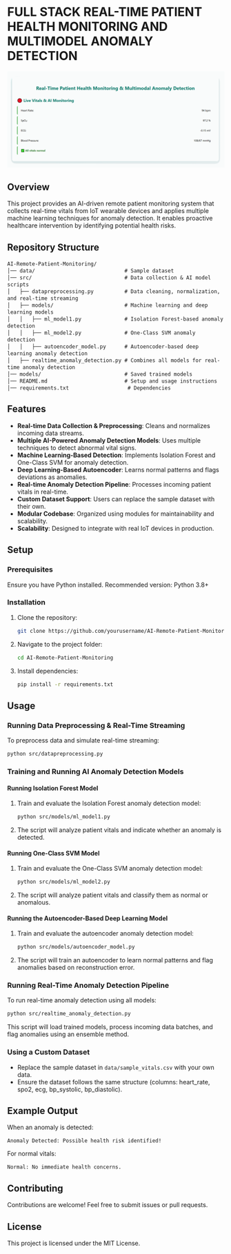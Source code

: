 # FULL STACK REAL-TIME PATIENT HEALTH MONITORING AND MULTIMODEL ANOMALY DETECTION
![Dashboard Screenshot](Sample_Preview.GIF)

## Overview
This project provides an AI-driven remote patient monitoring system that collects real-time vitals from IoT wearable devices and applies multiple machine learning techniques for anomaly detection. It enables proactive healthcare intervention by identifying potential health risks.

## Repository Structure
```
AI-Remote-Patient-Monitoring/
│── data/                             # Sample dataset
│── src/                              # Data collection & AI model scripts
│   ├── datapreprocessing.py          # Data cleaning, normalization, and real-time streaming
│   ├── models/                       # Machine learning and deep learning models
│   │   ├── ml_model1.py              # Isolation Forest-based anomaly detection
│   │   ├── ml_model2.py              # One-Class SVM anomaly detection
│   │   ├── autoencoder_model.py      # Autoencoder-based deep learning anomaly detection
│   ├── realtime_anomaly_detection.py # Combines all models for real-time anomaly detection
│── models/                           # Saved trained models
│── README.md                         # Setup and usage instructions
│── requirements.txt                   # Dependencies
```

## Features
- **Real-time Data Collection & Preprocessing**: Cleans and normalizes incoming data streams.
- **Multiple AI-Powered Anomaly Detection Models**: Uses multiple techniques to detect abnormal vital signs.
- **Machine Learning-Based Detection**: Implements Isolation Forest and One-Class SVM for anomaly detection.
- **Deep Learning-Based Autoencoder**: Learns normal patterns and flags deviations as anomalies.
- **Real-time Anomaly Detection Pipeline**: Processes incoming patient vitals in real-time.
- **Custom Dataset Support**: Users can replace the sample dataset with their own.
- **Modular Codebase**: Organized using modules for maintainability and scalability.
- **Scalability**: Designed to integrate with real IoT devices in production.

## Setup
### Prerequisites
Ensure you have Python installed. Recommended version: Python 3.8+

### Installation
1. Clone the repository:
   ```sh
   git clone https://github.com/yourusername/AI-Remote-Patient-Monitoring.git
   ```
2. Navigate to the project folder:
   ```sh
   cd AI-Remote-Patient-Monitoring
   ```
3. Install dependencies:
   ```sh
   pip install -r requirements.txt
   ```

## Usage
### Running Data Preprocessing & Real-Time Streaming
To preprocess data and simulate real-time streaming:
```sh
python src/datapreprocessing.py
```

### Training and Running AI Anomaly Detection Models
#### Running Isolation Forest Model
1. Train and evaluate the Isolation Forest anomaly detection model:
   ```sh
   python src/models/ml_model1.py
   ```
2. The script will analyze patient vitals and indicate whether an anomaly is detected.

#### Running One-Class SVM Model
1. Train and evaluate the One-Class SVM anomaly detection model:
   ```sh
   python src/models/ml_model2.py
   ```
2. The script will analyze patient vitals and classify them as normal or anomalous.

#### Running the Autoencoder-Based Deep Learning Model
1. Train and evaluate the autoencoder anomaly detection model:
   ```sh
   python src/models/autoencoder_model.py
   ```
2. The script will train an autoencoder to learn normal patterns and flag anomalies based on reconstruction error.

### Running Real-Time Anomaly Detection Pipeline
To run real-time anomaly detection using all models:
```sh
python src/realtime_anomaly_detection.py
```
This script will load trained models, process incoming data batches, and flag anomalies using an ensemble method.

### Using a Custom Dataset
- Replace the sample dataset in `data/sample_vitals.csv` with your own data.
- Ensure the dataset follows the same structure (columns: heart_rate, spo2, ecg, bp_systolic, bp_diastolic).

## Example Output
When an anomaly is detected:
```
Anomaly Detected: Possible health risk identified!
```
For normal vitals:
```
Normal: No immediate health concerns.
```

## Contributing
Contributions are welcome! Feel free to submit issues or pull requests.

## License
This project is licensed under the MIT License.

